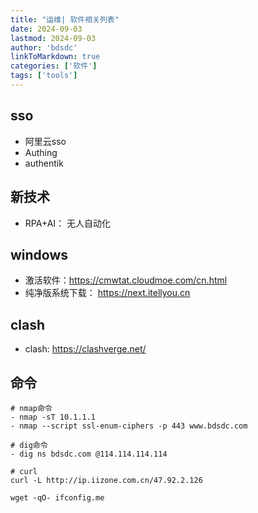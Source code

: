 ```yaml
---
title: "运维| 软件相关列表"
date: 2024-09-03
lastmod: 2024-09-03
author: 'bdsdc'
linkToMarkdown: true
categories: ['软件']
tags: ['tools']
---
```


## sso
- 阿里云sso
- Authing
- authentik

## 新技术
- RPA+AI： 无人自动化

## windows
-  激活软件：https://cmwtat.cloudmoe.com/cn.html
-  纯净版系统下载： https://next.itellyou.cn
## clash
-  clash: https://clashverge.net/
## 命令 
```
# nmap命令
- nmap -sT 10.1.1.1
- nmap --script ssl-enum-ciphers -p 443 www.bdsdc.com

# dig命令
- dig ns bdsdc.com @114.114.114.114

# curl
curl -L http://ip.iizone.com.cn/47.92.2.126
```
```
wget -qO- ifconfig.me
```
